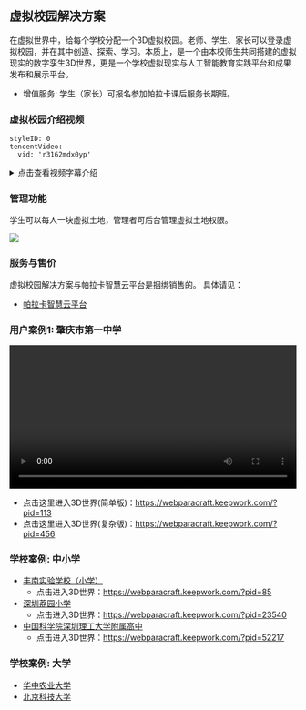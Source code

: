 ## 虚拟校园解决方案

在虚拟世界中，给每个学校分配一个3D虚拟校园。老师、学生、家长可以登录虚拟校园，并在其中创造、探索、学习。本质上，是一个由本校师生共同搭建的虚拟现实的数字孪生3D世界，更是一个学校虚拟现实与人工智能教育实践平台和成果发布和展示平台。

- 增值服务: 学生（家长）可报名参加帕拉卡课后服务长期班。

### 虚拟校园介绍视频

```@TencentVideo
styleID: 0
tencentVideo:
  vid: 'r3162mdx0yp'

```

<details >
  <summary>点击查看视频字幕介绍</summary>
  
这里是我们的产品矩阵，包括刚刚看到的3D动画编程课，数字美术课程，
还有AI机器人设计和制造平台，创意空间3D虚拟校园，玩学课堂游戏化编程教育课，以及帕拉卡家校互动小程序。
今天后面会重点介绍3D虚拟校园。
我们希望将中国二十一万所中小学和大学全部都搬到互联网上，由学校发起搭建3D虚拟校园，
为中国青少年创造一个学习和实践人工智能的舞台。
在虚拟校园的最中央，有代表这个城市或者学校的地标性建筑，可以展示个人作品，展示AI虚拟机器人，陈列优秀的学生作品。
同学们可以在虚拟世界中交流，可以举办比赛，有星光大道，还有学习和测评。
我们希望把它打造成一个学生在家自主学习的社区，不仅可以创造和分享每个人的作品，
还是每个学生展现自己作品的舞台，另外还可以参加全国性的比赛。
我们以佛山为例，我们和当地的教育局达成合作，将广东省佛山市上百所的学校搬到了互联网上。
当孩子们登录到Paracraft时，同一个学校的孩子会出现在同一个3D校园中。
像这样，这里边有**创造**，**探索**，**学习**，还可以有**每周实战**，**参加比赛**等等内容。
每个孩子都有自己的名字，下面是他所属的学校。
在3D校园的周围，一环，二环和三环都是学生们的个人家园或者是个人作品。
不断地向远处走，可以看到越来越多的本校师生的作品。
向上或者向下其他方向走的时候，还可以看到其他城市或者其他地域学生们的作品。
在虚拟世界中，人挨着人，学校挨着学校，作品挨着作品。
我们认为这种新的虚拟校园将成为新时代的学校展示名片。
所有的学校都是本校的学生创建的，它会成为全国师生了解学校，了解学校文化的重要媒介，让孩子们获得成就感。
下面我们来看一段虚拟校园的宣导片，全部是实景拍摄。
Paracraft还为学校和培训机构提供了全面的服务与支持，包括在线教学管理平台，
在这里学校的老师可以管理课程，新建班级，管理学生的作品，还提供了多维度的测评报告。
此外我们还提供了大量的针对不同年龄段孩子们的课程，包含老师用的教案和在课堂上在线使用的PPT。
我们还为合作的学校提供师资培训，这里看到的是我们和中国科学院先进技术研究院实验小学开展的3D动画编程课。
目前有上百家学校和机构在使用Paracraft开展学校内的课程。
有的学校老师接受培训之后可以自主上课，而我们也提供在线课程，学校老师只需要在教室里播放我们的视频就可以了。

</details>


### 管理功能
学生可以每人一块虚拟土地，管理者可后台管理虚拟土地权限。 

![](https://api.keepwork.com/ts-storage/siteFiles/24790/raw#1670402667972image.png)

### 服务与售价
虚拟校园解决方案与帕拉卡智慧云平台是捆绑销售的。 具体请见：
- [帕拉卡智慧云平台](https://edu.palaka.cn)


### 用户案例1: 肇庆市第一中学 

<video width="100%" controls controlslist="nodownload nofullscreen noremoteplayback" disablePictureInPicture>
  <source src="https://api.keepwork.com/ts-storage/siteFiles/15734/raw" type="video/mp4" />
  你的浏览器不支持播放
</video>

- 点击这里进入3D世界(简单版)：https://webparacraft.keepwork.com/?pid=113 
- 点击这里进入3D世界(复杂版)：https://webparacraft.keepwork.com/?pid=456 

### 学校案例: 中小学

- [丰南实验学校（小学）](https://www.bilibili.com/video/BV1zs411m71G)
   - 点击进入3D世界：https://webparacraft.keepwork.com/?pid=85
- [深圳荔园小学](https://www.bilibili.com/video/BV1xv411i7zw)
   - 点击进入3D世界：https://webparacraft.keepwork.com/?pid=23540
- [中国科学院深圳理工大学附属高中](https://v.qq.com/x/page/y3503rg6er2.html)
   - 点击进入3D世界：https://webparacraft.keepwork.com/?pid=52217

### 学校案例: 大学

- [华中农业大学](https://www.bilibili.com/video/BV1XW4y1E7JF)
- [北京科技大学](https://www.bilibili.com/video/BV1RB4y1j79H)


